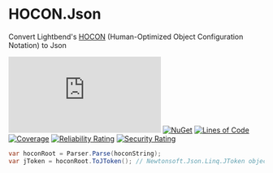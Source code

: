 # HOCON.Json
Convert Lightbend's [HOCON](https://github.com/akkadotnet/HOCON) (Human-Optimized Object Configuration Notation) to Json

[![Build Status](https://iron9light.visualstudio.com/github/_apis/build/status/iron9light.HOCON.Json?branchName=master)](https://iron9light.visualstudio.com/github/_build/latest?definitionId=1&branchName=master)
[![NuGet](https://img.shields.io/nuget/v/Hocon.Json.svg)](https://www.nuget.org/packages/Hocon.Json/)
[![Lines of Code](https://sonarcloud.io/api/project_badges/measure?project=iron9light_HOCON.Json&metric=ncloc)](https://sonarcloud.io/dashboard?id=iron9light_HOCON.Json)
[![Coverage](https://sonarcloud.io/api/project_badges/measure?project=iron9light_HOCON.Json&metric=coverage)](https://sonarcloud.io/dashboard?id=iron9light_HOCON.Json)
[![Reliability Rating](https://sonarcloud.io/api/project_badges/measure?project=iron9light_HOCON.Json&metric=reliability_rating)](https://sonarcloud.io/dashboard?id=iron9light_HOCON.Json)
[![Security Rating](https://sonarcloud.io/api/project_badges/measure?project=iron9light_HOCON.Json&metric=security_rating)](https://sonarcloud.io/dashboard?id=iron9light_HOCON.Json)

```csharp
var hoconRoot = Parser.Parse(hoconString);
var jToken = hoconRoot.ToJToken(); // Newtonsoft.Json.Linq.JToken object
```

